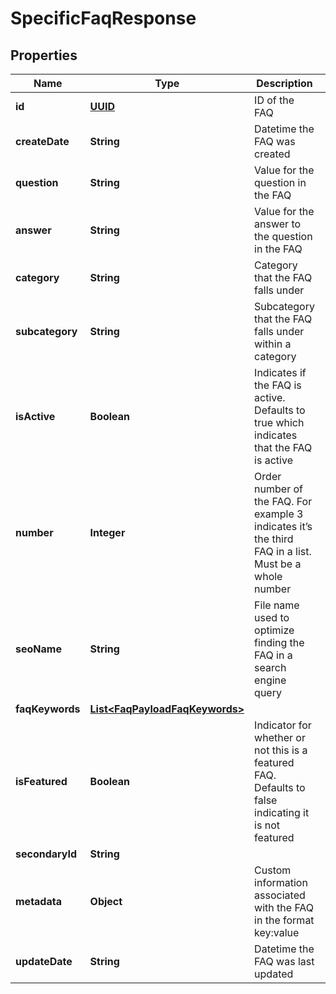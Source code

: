 
# SpecificFaqResponse

## Properties
Name | Type | Description | Notes
------------ | ------------- | ------------- | -------------
**id** | [**UUID**](UUID.md) | ID of the FAQ |  [optional]
**createDate** | **String** | Datetime the FAQ was created |  [optional]
**question** | **String** | Value for the question in the FAQ | 
**answer** | **String** | Value for the answer to the question in the FAQ | 
**category** | **String** | Category that the FAQ falls under |  [optional]
**subcategory** | **String** | Subcategory that the FAQ falls under within a category |  [optional]
**isActive** | **Boolean** | Indicates if the FAQ is active. Defaults to true which indicates that the FAQ is active |  [optional]
**number** | **Integer** | Order number of the FAQ. For example 3 indicates it’s the third FAQ in a list. Must be a whole number |  [optional]
**seoName** | **String** | File name used to optimize finding the FAQ in a search engine query |  [optional]
**faqKeywords** | [**List&lt;FaqPayloadFaqKeywords&gt;**](FaqPayloadFaqKeywords.md) |  |  [optional]
**isFeatured** | **Boolean** | Indicator for whether or not this is a featured FAQ. Defaults to false indicating it is not featured |  [optional]
**secondaryId** | **String** |  |  [optional]
**metadata** | **Object** | Custom information associated with the FAQ in the format key:value |  [optional]
**updateDate** | **String** | Datetime the FAQ was last updated |  [optional]




